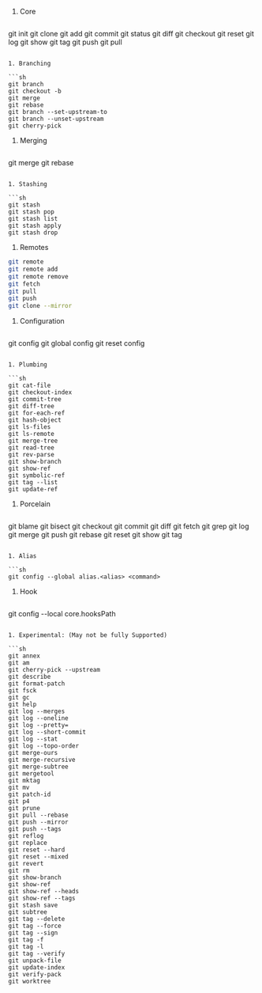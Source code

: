 
1. Core

   ```sh
git init
git clone
git add
git commit
git status
git diff
git checkout
git reset
git log
git show
git tag
git push
git pull
   ```

1. Branching

   ```sh
git branch
git checkout -b
git merge
git rebase
git branch --set-upstream-to
git branch --unset-upstream
git cherry-pick
   ```

1. Merging

   ```sh
git merge
git rebase
   ```

1. Stashing

   ```sh
git stash
git stash pop
git stash list
git stash apply
git stash drop
   ```

1.   Remotes

   ```sh
git remote
git remote add
git remote remove
git fetch
git pull
git push
git clone --mirror
   ```

1. Configuration

   ```sh
git config
git global config
git reset config
   ```

1. Plumbing

   ```sh
git cat-file
git checkout-index
git commit-tree
git diff-tree
git for-each-ref
git hash-object
git ls-files
git ls-remote
git merge-tree
git read-tree
git rev-parse
git show-branch
git show-ref
git symbolic-ref
git tag --list
git update-ref
   ```

1. Porcelain

   ```sh
git blame
git bisect
git checkout
git commit
git diff
git fetch
git grep
git log
git merge
git push
git rebase
git reset
git show
git tag
   ```

1. Alias

   ```sh
git config --global alias.<alias> <command>
   ```

1. Hook

   ```sh
git config --local core.hooksPath <path>
   ```

1. Experimental: (May not be fully Supported)

   ```sh
git annex
git am
git cherry-pick --upstream
git describe
git format-patch
git fsck
git gc
git help
git log --merges
git log --oneline
git log --pretty=
git log --short-commit
git log --stat
git log --topo-order
git merge-ours
git merge-recursive
git merge-subtree
git mergetool
git mktag
git mv
git patch-id
git p4
git prune
git pull --rebase
git push --mirror
git push --tags
git reflog
git replace
git reset --hard
git reset --mixed
git revert
git rm
git show-branch
git show-ref
git show-ref --heads
git show-ref --tags
git stash save
git subtree
git tag --delete
git tag --force
git tag --sign
git tag -f
git tag -l
git tag --verify
git unpack-file
git update-index
git verify-pack
git worktree
   ```
